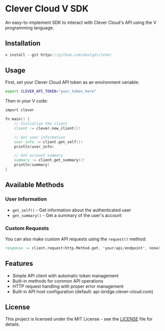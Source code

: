 # Clever Cloud V SDK

An easy-to-implement SDK to interact with Clever Cloud's API using the V programming language.

## Installation

```v
v install --git https://github.com/davlgd/cleVer
```

## Usage

First, set your Clever Cloud API token as an environment variable:

```bash
export CLEVER_API_TOKEN="your_token_here"
```

Then in your V code:

```v
import clever

fn main() {
    // Initialize the client
    client := clever.new_client()!

    // Get user information
    user_info := client.get_self()!
    println(user_info)

    // Get account summary
    summary := client.get_summary()!
    println(summary)
}
```

## Available Methods

### User Information
- `get_self()` - Get information about the authenticated user
- `get_summary()` - Get a summary of the user's account

### Custom Requests
You can also make custom API requests using the `request()` method:

```v
response := client.request(http.Method.get, 'your/api/endpoint', none)!
```

## Features

- Simple API client with automatic token management
- Built-in methods for common API operations
- HTTP request handling with proper error management
- Built-in API host configuration (default: api-bridge.clever-cloud.com)

## License

This project is licensed under the MIT License - see the [LICENSE](LICENSE) file for details.